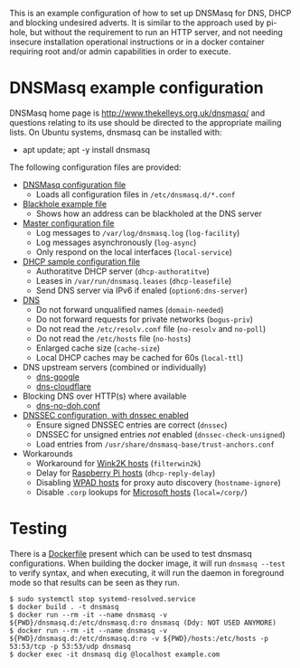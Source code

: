 This is an example configuration of how to set up DNSMasq for DNS, DHCP and
blocking undesired adverts. It is similar to the approach used by pi-hole,
but without the requirement to run an HTTP server, and not needing insecure
installation operational instructions or in a docker container requiring
root and/or admin capabilities in order to execute.

DNSMasq example configuration
=============================

DNSMasq home page is http://www.thekelleys.org.uk/dnsmasq/ and questions
relating to its use should be directed to the appropriate mailing lists.
On Ubuntu systems, dnsmasq can be installed with:

* apt update; apt -y install dnsmasq

The following configuration files are provided:

* [DNSMasq configuration file](dnsmasq.conf)
  - Loads all configuration files in `/etc/dnsmasq.d/*.conf`
* [Blackhole example file](dnsmasq.d/blackhole.conf)
  - Shows how an address can be blackholed at the DNS server
* [Master configuration file](dnsmasq.d/defaults.conf)
  - Log messages to `/var/log/dnsmasq.log` (`log-facility`)
  - Log messages asynchronously (`log-async`)
  - Only respond on the local interfaces (`local-service`)
* [DHCP sample configuration file](dnsmasq.d/dhcp.conf)
  - Authoratitve DHCP server (`dhcp-authoratitve`)
  - Leases in `/var/run/dnsmasq.leases` (`dhcp-leasefile`)
  - Send DNS server via IPv6 if enaled (`option6:dns-server`)
* [DNS](dnsmasq.d/dns.conf)
  - Do not forward unqualified names (`domain-needed`)
  - Do not forward requests for private networks (`bogus-priv`)
  - Do not read the `/etc/resolv.conf` file (`no-resolv` and `no-poll`)
  - Do not read the `/etc/hosts` file (`no-hosts`)
  - Enlarged cache size (`cache-size`)
  - Local DHCP caches may be cached for 60s (`local-ttl`)
* DNS upstream servers (combined or individually)
  - [dns-google](dnsmasq.d/dns-google)
  - [dns-cloudflare](dnsmasq.d/dns-cloudflare)
* Blocking DNS over HTTP(s) where available
  - [dns-no-doh.conf](dnsmasq.d/dns-no-doh.conf)
* [DNSSEC configuration, with dnssec enabled](dnsmasq.d/dnssec.conf)
  - Ensure signed DNSSEC entries are correct (`dnssec`)
  - DNSSEC for unsigned entries *not* enabled (`dnssec-check-unsigned`)
  - Load entries from `/usr/share/dnsmasq-base/trust-anchors.conf`
* Workarounds
  - Workaround for [Wink2K hosts](dnsmasq.d/workaround-win2k.conf) (`filterwin2k`)
  - Delay for [Raspberry Pi hosts](dnsmasq.d/workaround-pi.conf) (`dhcp-reply-delay`)
  - Disabling [WPAD hosts](dnsmasq.d/workaround-wpad.conf) for proxy auto discovery (`hostname-ignore`)
  - Disable `.corp` lookups for [Microsoft hosts](dnsmasq.d/workaround-corp.conf) (`local=/corp/`)

Testing
=======

There is a [Dockerfile](Dockerfile) present which can be used to test dnsmasq
configurations. When building the docker image, it will run `dnsmasq --test`
to verify syntax, and when executing, it will run the daemon in foreground
mode so that results can be seen as they run.

    $ sudo systemctl stop systemd-resolved.service
    $ docker build . -t dnsmasq
    $ docker run --rm -it --name dnsmasq -v ${PWD}/dnsmasq.d:/etc/dnsmasq.d:ro dnsmasq (Ddy: NOT USED ANYMORE)
    $ docker run --rm -it --name dnsmasq -v ${PWD}/dnsmasq.d:/etc/dnsmasq.d:ro -v ${PWD}/hosts:/etc/hosts -p 53:53/tcp -p 53:53/udp dnsmasq
    $ docker exec -it dnsmasq dig @localhost example.com
